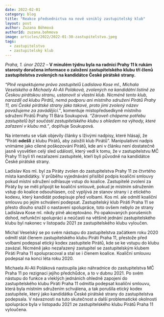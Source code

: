 ```yaml
---
date: 2022-02-01
category: blog
title: "Reakce předsednictva na nově vzniklý zastupitelský klub"
layout: post
author: Zuzana Böhmová
authorId: zuzana.bohmova
image: articles/2022/2022-01-30-zastupitelstvo.jpeg
tags: 
  - zastupitelstvo
  - zastupitelský klub
---
```


*Praha, 1. únor 2022* – **V minulém týdnu byla na radnici Prahy 11 k rukám starosty doručena informace o založení zastupitelského klubu tří členů zastupitelstva zvolených na kandidátce České pirátské strany.**

*“Plně respektujeme právo zastupitelů Ladislava Kose ml., Michala Veselského a Michaely Al-Ali Poláková, zvolených na kandidátní listině za Českou pirátskou stranu, ustanovit si vlastní klub. Nicméně tento klub, narozdíl od klubu Pirátů, nemá podporu ani místního sdružení Pirátů Prahy 11, ani České pirátské strany jako takové, proto jimi zvolený název považujeme za zavádějící.”*, komentuje místopředsedkyně místního sdružení Pirátů Prahy 11 Bára Soukupová. *“Zároveň chápeme potřebu zastupitelů být součástí zastupitelského klubu s ohledem na výhody, které zařazení v klubu má.”*, doplňuje Soukupová.


Na internetu se však objevily články s lživými nadpisy, které hlásají, že “Piráti **odešli** z klubu Pirátů, aby založili klub Pirátů”. Manipulativní nadpis vnímáme jako cílené poškozování Pirátů, kde ani v článku není dostatečně jasně vysvětlen celý sled událostí, který vedl k tomu, že v zastupitelstvu MČ Prahy 11 byli tři nezařazení zastupitelé, kteří byli původně na kandidátce České pirátské strany. 

Ladislav Kos ml. byl za Piráty zvolen do zastupitelstva Prahy 11 ze čtvrtého místa kandidátky. V průběhu vyjednávání přislíbil podpis koaliční smlouvy pokud místní sdružení odhlasuje vstup do koalice. Zastupitelé zvolení za Piráty by se měli připojit ke koaliční smlouvě, pokud je místním sdružením vstup do koalice odsouhlasen, což vyplývá ze stanov strany i z etického kodexu, který kandidát podepisuje před volbami. Kos ml. ale odmítl koaliční smlouvu po jejím schválení podepsat. Zastupitelský klub Piráti Praha 11 se přesto dlouho snažil o nastavení spolupráce, toto ovšem nebylo ze strany Ladislava Kose ml. nikdy plně akceptováno. Po opakovaných porušeních dohod, nefunkční spolupráci a neúčasti na většině jednání zastupitelského klubu byl nakonec v listopadu 2021 ze zastupitelského klubu vyloučen.

Michal Veselský se po svém nástupu do zastupitelstva začátkem roku 2020 odmítl stát členem zastupitelského klubu Piráti Praha 11, přestože před volbami podepsal etický kodex zastupitele Pirátů, kde se ke vstupu do klubu zavázal. Nicméně jako nezařazený zastupitel se zastupitelským klubem Piráti Praha 11 spolupracoval a stal se i členem koalice. Koaliční smlouvu podepsal na konci léta roku 2020. 

Michaela Al-Ali Poláková nastoupila jako náhradnice do zastupitelstva MČ Praha 11 po rezignaci jejího předchůdce, a to v dubnu 2021. Po svém nástupu do funkce a vleklých jednáních ohledně zapojení do zastupitelského klubu Piráti Praha 11 odmítla podepsat koaliční smlouvu, která byla místním sdružením schválena, a tak porušila etický kodex zastupitele, který jako kandidátka České pirátské strany do zastupitelstva podepsala. V návaznosti na tuto skutečnost a další problematické okolnosti spolupráce byla v listopadu 2021 ze zastupitelského klubu Pirátů Praha 11 vyloučena.
